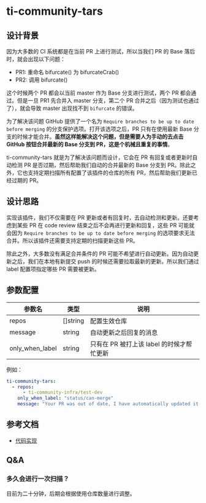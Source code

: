 # ti-community-tars

## 设计背景

因为大多数的 CI 系统都是在当前 PR 上进行测试，所以当我们 PR 的 Base 落后时，就会出现以下问题：

- PR1: 重命名 bifurcate() 为 bifurcateCrab()
- PR2: 调用 bifurcate()
  
这个时候两个 PR 都会以当前 master 作为 Base 分支进行测试，两个 PR 都会通过。但是一旦 PR1 先合并入 master 分支，第二个 PR 合并之后（因为测试也通过了），就会导致 master 出现找不到 `bifurcate` 的错误。

为了解决该问题 GitHub 提供了一个名为 `Require branches to be up to date before merging` 的分支保护选项。打开该选项之后，PR 只有在使用最新 Base 分支的时候才能合并。**虽然这样能解决这个问题，但是需要人为手动的去点击 GitHub 按钮合并最新的 Base 分支到 PR，这是个机械且重复的事情**。

ti-community-tars 就是为了解决该问题而设计，它会在 PR 有回复或者更新时自动检测 PR 是否过期，然后帮助我们自动的合并最新的 Base 分支到 PR。除此之外，它也支持定期扫描所有配置了该插件的仓库的所有 PR，然后帮助我们更新已经过期的 PR。

## 设计思路

实现该插件，我们不仅需要在 PR 更新或者有回复时，去自动检测和更新。还要考虑到某些 PR 在 code review 结束之后不会再进行更新和回复，这些 PR 可能就会因为 `Require branches to be up to date before merging` 的选项要求无法合并。所以该插件还需要支持定期的扫描更新这些 PR。

除此之外，大多数没有满足合并条件的 PR 可能不希望进行自动更新。因为自动更新之后，我们在本地有新提交 push 的时候还需要拉取最新的更新。所以我们通过 label 配置项指定哪些 PR 需要被更新。

## 参数配置

| 参数名          | 类型     | 说明                                      |
| --------------- | -------- | ----------------------------------------- |
| repos           | []string | 配置生效仓库                              |
| message         | string   | 自动更新之后回复的消息                    |
| only_when_label | string   | 只有在 PR 被打上该 label 的时候才帮忙更新 |

例如：
```yaml
ti-community-tars:
  - repos:
      - ti-community-infra/test-dev
    only_when_label: "status/can-merge"
    message: "Your PR was out of date, I have automatically updated it for you."
```

## 参考文档

- [代码实现](https://github.com/ti-community-infra/tichi/tree/master/internal/pkg/externalplugins/tars)

## Q&A

### 多久会进行一次扫描？

目前为二十分钟，后期会根据使用仓库数量进行调整。
